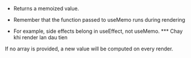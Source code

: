 + Returns a memoized value.

+ Remember that the function passed to useMemo runs during rendering
+ For example, side effects belong in useEffect, not useMemo.
*** Chay khi render lan dau tien

If no array is provided, a new value will be computed on every render.